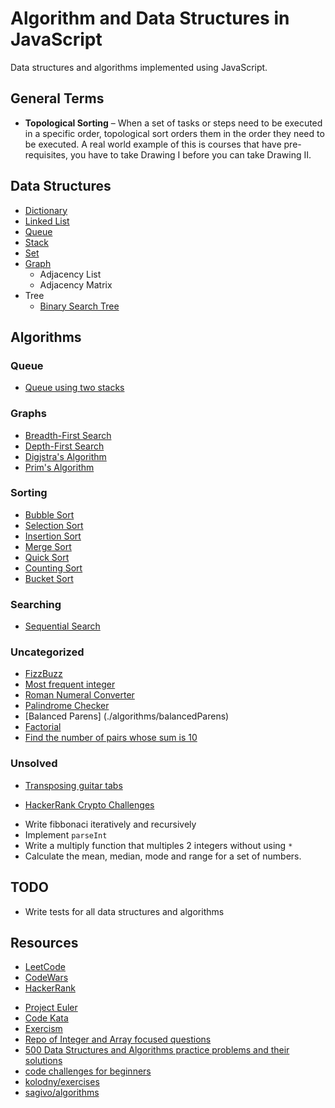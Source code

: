 # Algorithm and Data Structures in JavaScript

Data structures and algorithms implemented using JavaScript.

## General Terms

* **Topological Sorting** – When a set of tasks or steps need to be executed in a specific order, topological sort orders them in the order they need to be executed. A real world example of this is courses that have pre-requisites, you have to take Drawing I before you can take Drawing II.

## Data Structures

* [Dictionary](/src/dataStructures/Dictionary/)
* [Linked List](/src/dataStructures/LinkedList/)
* [Queue](/src/dataStructures/Queue)
* [Stack](/src/dataStructures/Stack)
* [Set](/src/dataStructures/Set)
* [Graph](/src/dataStructures/Graph)
    * Adjacency List
    * Adjacency Matrix
* Tree
    * [Binary Search Tree](/tree/binarySearchTree)

## Algorithms

### Queue

* [Queue using two stacks](./src/algorithms/queue/queueUsingTwoStacks)

### Graphs

* [Breadth-First Search](./src/algorithms/graph/breadthFirstSearch)
* [Depth-First Search](./src/algorithms/graph/depthFirstSearch)
* [Digjstra's Algorithm](./src/algorithms/graph/dijkstrasAlgorithm)
* [Prim's Algorithm](./src/algorithms/graph/primsAlgorithm)

### Sorting
* [Bubble Sort](./src/algorithms/sorting/BubbleSort)
* [Selection Sort](./src/algorithms/sorting/SelectionSort)
* [Insertion Sort](./src/algorithms/sorting/InsertionSort)
* [Merge Sort](./src/algorithms/sorting/MergeSort)
* [Quick Sort](./src/algorithms/sorting/QuickSort)
* [Counting Sort](./src/algorithms/sorting/CountingSort)
* [Bucket Sort](./src/algorithms/sorting/BucketSort)

### Searching

* [Sequential Search](./src/algorithms/searching/SequentialSearch)

### Uncategorized 

* [FizzBuzz](./algorithms/fizzBuzz)
* [Most frequent integer](./algorithms/frequentInteger)
* [Roman Numeral Converter](./algorithms/uncategorized/RomanNumeralConverter)
* [Palindrome Checker](./algorithms/palindromeChecker)
* [Balanced Parens] (./algorithms/balancedParens)
* [Factorial](./algorithms/factorial)
* [Find the number of pairs whose sum is 10](./algorithms/findSumOf10)

### Unsolved

* [Transposing guitar tabs](https://www.codewars.com/kata/transposing-guitar-tabs?utm_source=newsletter)
- [HackerRank Crypto Challenges](https://www.hackerrank.com/domains/security/cryptography/1)
* Write fibbonaci iteratively and recursively
* Implement `parseInt`
* Write a multiply function that multiples 2 integers without using `*`
* Calculate the mean, median, mode and range for a set of numbers.

## TODO

- Write tests for all data structures and algorithms

## Resources

* [LeetCode](https://leetcode.com/)
* [CodeWars](https://www.codewars.com/)
* [HackerRank](https://www.hackerrank.com/)
- [Project Euler](https://projecteuler.net/archives)
- [Code Kata](http://codekata.pragprog.com/)
- [Exercism](https://exercism.io/)
- [Repo of Integer and Array focused questions](https://github.com/AdaGold/IntegersAndArrays)
- [500 Data Structures and Algorithms practice problems and their solutions](https://medium.com/@codingfreak/500-data-structures-and-algorithms-practice-problems-35afe8a1e222)
- [code challenges for beginners](https://medium.com/coderbyte/the-5-hardest-code-challenges-for-beginners-e410da4474b)
- [kolodny/exercises](https://github.com/kolodny/exercises)
- [sagivo/algorithms](https://github.com/sagivo/algorithms)
